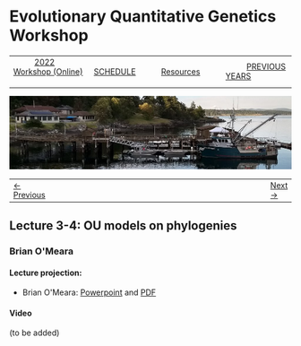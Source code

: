 
# Evolutionary Quantitative Genetics Workshop #

|        |        |        |    |
|--------|---------------------------------------------|--------------------|------------------------------------------|
| &nbsp;&nbsp;&nbsp;&nbsp;&nbsp;&nbsp;&nbsp;&nbsp;&nbsp; [2022 Workshop (Online)](/index.html) &nbsp;&nbsp;&nbsp;&nbsp;&nbsp;&nbsp;&nbsp;&nbsp;&nbsp; | &nbsp;&nbsp;&nbsp;&nbsp;&nbsp;&nbsp;&nbsp;&nbsp;&nbsp;&nbsp;&nbsp;&nbsp; [SCHEDULE](schedule.html) &nbsp;&nbsp;&nbsp;&nbsp;&nbsp;&nbsp;&nbsp;&nbsp;&nbsp; | &nbsp;&nbsp;&nbsp;&nbsp;&nbsp;&nbsp;&nbsp;&nbsp;&nbsp;&nbsp;&nbsp;&nbsp; [Resources](resources.html) &nbsp;&nbsp;&nbsp;&nbsp;&nbsp;&nbsp;&nbsp;&nbsp;&nbsp; | &nbsp;&nbsp;&nbsp;&nbsp;&nbsp;&nbsp;&nbsp;&nbsp;&nbsp; [PREVIOUS YEARS](previous.html) &nbsp;&nbsp;&nbsp;&nbsp;&nbsp;&nbsp; |


<div align="left">
<img src="/media/FHLimage2018b.jpg" alt="FHL waterfront in 2018">
</div>

<table><tr><td><a href="lecture3-2.html">&larr; Previous</a></td><td width="772">&nbsp;</td><td> <a href="exercise4-1.html">Next &rarr;</a></td></tr></table>

## Lecture 3-4: OU models on phylogenies ##

### Brian O'Meara ###
  
#### Lecture projection: ####

* Brian O'Meara: [Powerpoint](https://drive.google.com/file/d/1c9h6XQ8-xIhKFKB_hhLp6qkIfGbTp8gu/view?usp=sharing) and [PDF](https://drive.google.com/file/d/1OurRKzePbqBJCYm27-tuq1GJdYODGJhl/view?usp=sharing)

#### Video ####

(to be added)


